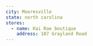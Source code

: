 ```yaml
---
city: Mooresville
state: north carolina
stores:
  - name: Kai Rae boutique
    address: 107 Grayland Road
---
```

